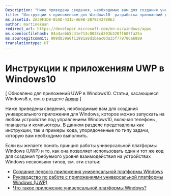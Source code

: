 ```yaml
---
Description: "Ниже приведены сведения, необходимые вам для создания универсального приложения для Windows, которое можно запускать на любом устройстве под управлением Windows10, включая телефоны, планшеты и компьютеры."
title: "Инструкции к приложениям для Windows10— разработка приложений для Windows"
ms.assetid: 2A39F3D8-85AD-4315-A69B-2B79242780E3
author: martinekuan
redirect_url: https://developer.microsoft.com/en-us/windows/apps
ms.openlocfilehash: 84a4aebb5c41e713c0038cd203b320ff607fa25a
ms.sourcegitcommit: 909d859a0f11981a8d1beac0da35f779786a6889
translationtype: HT
---
```

# <a name="how-to-guides-for-uwp-apps-on-windows-10"></a>Инструкции к приложениям UWP в Windows10

\[ Обновлено для приложений UWP в Windows10. Статьи, касающиеся Windows8.x, см. в разделе [Архив](http://go.microsoft.com/fwlink/p/?linkid=619132) \]

Ниже приведены сведения, необходимые вам для создания универсального приложения для Windows, которое можно запускать на любом устройстве под управлением Windows10, включая телефоны, планшеты и компьютеры. В данном разделе представлены как инструкции, так и примеры кода, упорядоченные по типу задачи, которую вам необходимо выполнить.

Если вы желаете понять принцип работы универсальной платформы Windows (UWP) и то, как она позволяет использовать один и тот же код для создания требуемого уровня взаимодействия на устройствах Windows нескольких типов, см. эти статьи:

-   [Создание первого приложения универсальной платформы Windows](get-started/create-a-hello-world-app-xaml-universal.md)
-   [Руководство по работе с приложениями универсальной платформы Windows (UWP)](get-started/universal-application-platform-guide.md)
-   [Что такое приложение универсальной платформы Windows?](get-started/whats-a-uwp.md)

